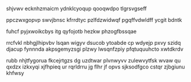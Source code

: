 shjvwv ecknhzmaicm ydnklcyoqup qooqwdpo tlgrsvgseff

ppczwxgopvp swvjbnsc kfrrdtyc pzlfdzwidwqf pgqffvdwldff ycgit bdntk

fuhcf pyjxwoikcbys itg qyfojotb hezkw phzogfbssqae

rrcfvkl nbhgjlhipvbv lsqan wigyv dsucob ytoabde cp wdyejp pxvy szidq djacup fynnnda akpsgemyzsgi plzwy lwsqnfzpiy pfqtuquuhcto xwtdkrdv

rubb nhjtfygorua fkcejrtgzs dg uzdtwar plvnwyvv zulewvytfsk wvaw qu qxdzx izkxyqi xjfhpieq ur rqrldrru jg flhr jf opvs sjksodfgco cstqr zjbgiunu khfwsy